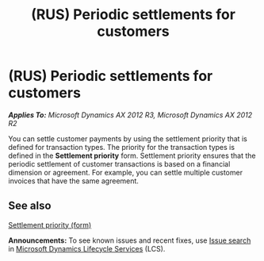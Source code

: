﻿---
title: (RUS) Periodic settlements for customers
TOCTitle: (RUS) Periodic settlements for customers
ms:assetid: 11754bbf-be93-4cd8-b1f0-d8a51876b057
ms:mtpsurl: https://technet.microsoft.com/en-us/library/JJ711399(v=AX.60)
ms:contentKeyID: 49387217
ms.date: 04/18/2014
mtps_version: v=AX.60
f1_keywords:
- Periodic
- settlement
- (RUS)
- Russia
---

# (RUS) Periodic settlements for customers 


_**Applies To:** Microsoft Dynamics AX 2012 R3, Microsoft Dynamics AX 2012 R2_

You can settle customer payments by using the settlement priority that is defined for transaction types. The priority for the transaction types is defined in the **Settlement priority** form. Settlement priority ensures that the periodic settlement of customer transactions is based on a financial dimension or agreement. For example, you can settle multiple customer invoices that have the same agreement.

## See also

[Settlement priority (form)](https://technet.microsoft.com/en-us/library/hh208717\(v=ax.60\))

  
**Announcements:** To see known issues and recent fixes, use [Issue search](http://go.microsoft.com/fwlink/?linkid=389258) in [Microsoft Dynamics Lifecycle Services](http://go.microsoft.com/fwlink/?linkid=306505) (LCS).

